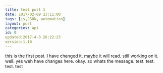 ```yaml
---
title: test post 1
date: 2017-02-09 13:11:00
tags: [js,JSON, automation]
layout: post
categories: api
id: 0
updated:2017-4-3 20:22:23
version:1.10
---
```


this is the first post. I have changed it. maybe it will read. still working on it. well. yes weh have changes here. okay. so whats the message. test. test. test. test